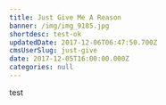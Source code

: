 ```yaml
---
title: Just Give Me A Reason
banner: /img/img_9185.jpg
shortdesc: test-ok
updatedDate: 2017-12-06T06:47:50.700Z
cmsUserSlug: just-give
date: 2017-12-05T16:00:00.000Z
categories: null
---
```


test